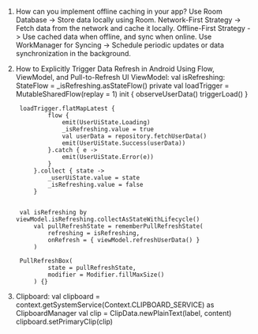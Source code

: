 1. How can you implement offline caching in your app?
	Use Room Database
	-> Store data locally using Room.
	Network-First Strategy
	-> Fetch data from the network and cache it locally.
	Offline-First Strategy
	-> Use cached data when offline, and sync when online.
	Use WorkManager for Syncing
	-> Schedule periodic updates or data synchronization in the background.

2. How to Explicitly Trigger Data Refresh in Android Using Flow, ViewModel, and Pull-to-Refresh UI
	ViewModel:
		val isRefreshing: StateFlow<Boolean> = _isRefreshing.asStateFlow()
		private val loadTrigger = MutableSharedFlow<Unit>(replay = 1)
    		init {
        		observeUserData()
        		triggerLoad()
    		}

		loadTrigger.flatMapLatest {
                flow {
                    emit(UserUiState.Loading)
                    _isRefreshing.value = true
                    val userData = repository.fetchUserData()
                    emit(UserUiState.Success(userData))
                }.catch { e ->
                    emit(UserUiState.Error(e))
                }
            }.collect { state ->
                _userUiState.value = state
                _isRefreshing.value = false
            }


		val isRefreshing by viewModel.isRefreshing.collectAsStateWithLifecycle()
    		val pullRefreshState = rememberPullRefreshState(
        		refreshing = isRefreshing,
        		onRefresh = { viewModel.refreshUserData() }
    		)

		PullRefreshBox(
        		state = pullRefreshState,
        		modifier = Modifier.fillMaxSize()
    		) {}

3. Clipboard:
	val clipboard = context.getSystemService(Context.CLIPBOARD_SERVICE) as ClipboardManager
	val clip = ClipData.newPlainText(label, content)
	clipboard.setPrimaryClip(clip)
